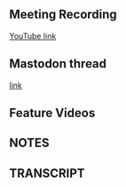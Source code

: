 ## Meeting Recording

[YouTube link](---)

## Mastodon thread

[link](---)

## Feature Videos

## NOTES

## TRANSCRIPT
